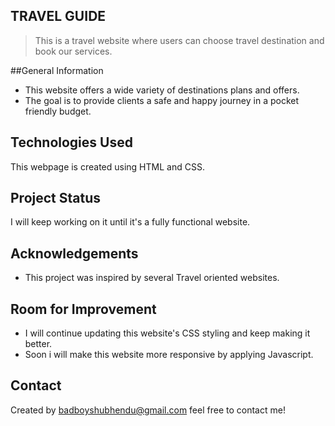 ## TRAVEL GUIDE
> This is a travel website where users can choose travel destination and book our services.
 

##General Information
- This website offers a wide variety of destinations plans and offers. 
- The goal is to provide clients a safe and happy journey in a pocket friendly budget.


## Technologies Used
This webpage is created using HTML and CSS. 


## Project Status
I will keep working on it until it's a fully functional website.


## Acknowledgements
- This project was inspired by several Travel oriented websites.


## Room for Improvement
- I will continue updating this website's CSS styling and keep making it better.
- Soon i will make this website more responsive by applying Javascript.


## Contact
Created by badboyshubhendu@gmail.com  feel free to contact me!
